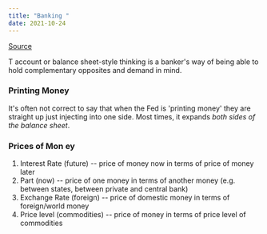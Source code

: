 ```yaml
---
title: "Banking "
date: 2021-10-24
---
```


[Source](https://kernel.community/en/learn/module-2/banking)

T account or balance sheet-style thinking is a banker's way of being able to hold complementary opposites and demand in mind.

### Printing Money
It's often not correct to say that when the Fed is 'printing money' they are straight up just injecting into one side. Most times, it expands *both sides of the balance sheet*.

### Prices of Mon ey
1. Interest Rate (future) -- price of money now in terms of price of money later
2. Part (now) -- price of one money in terms of another money (e.g. between states, between private and central bank)
3. Exchange Rate (foreign) -- price of domestic money in terms of foreign/world money
4. Price level (commodities) -- price of money in terms of price level of commodities